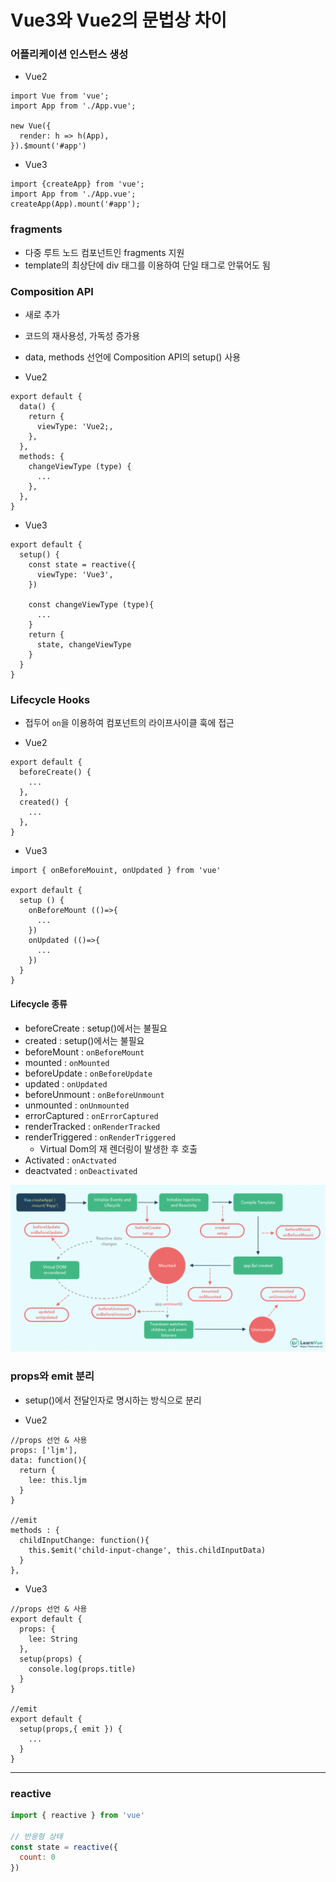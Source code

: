 # Vue3와 Vue2의 문법상 차이
### 어플리케이션 인스턴스 생성
- Vue2
```Vue
import Vue from 'vue';
import App from './App.vue';

new Vue({
  render: h => h(App),
}).$mount('#app')
```

- Vue3
```Vue
import {createApp} from 'vue';
import App from './App.vue';
createApp(App).mount('#app');
```

### fragments
- 다중 루트 노드 컴포넌트인 fragments 지원
- template의 최상단에 div 태그를 이용하여 단일 태그로 안묶어도 됨

### Composition API
- 새로 추가
- 코드의 재사용성, 가독성 증가용
- data, methods 선언에 Composition API의 setup() 사용

- Vue2
```Vue
export default {
  data() {
    return {
      viewType: 'Vue2;,
    },
  },
  methods: {
    changeViewType (type) {
      ...
    },
  },
}
```

- Vue3
```Vue
export default {
  setup() {
    const state = reactive({
      viewType: 'Vue3',
    })

    const changeViewType (type){
      ...
    }
    return {
      state, changeViewType
    }
  }
}
```

### Lifecycle Hooks
- 접두어 `on`을 이용하여 컴포넌트의 라이프사이클 훅에 접근

- Vue2
```Vue
export default {
  beforeCreate() {
    ...
  },
  created() {
    ...
  },
}
```

- Vue3
```Vue
import { onBeforeMouint, onUpdated } from 'vue'

export default {
  setup () {
    onBeforeMount (()=>{
      ...
    })
    onUpdated (()=>{
      ...
    })
  }
}
```

#### Lifecycle 종류
- beforeCreate : setup()에서는 불필요
- created : setup()에서는 불필요
- beforeMount : `onBeforeMount`
- mounted : `onMounted`
- beforeUpdate : `onBeforeUpdate`
- updated : `onUpdated`
- beforeUnmount : `onBeforeUnmount`
- unmounted : `onUnmounted`
- errorCaptured : `onErrorCaptured`
- renderTracked : `onRenderTracked`
- renderTriggered : `onRenderTriggered`
  - Virtual Dom의 재 렌더링이 발생한 후 호출
- Activated : `onActvated`
- deactvated : `onDeactivated`

![how-to-use-lifecycle-hooks-in-vue3-1](Vue3.assets/how-to-use-lifecycle-hooks-in-vue3-1.png)



### props와 emit 분리

- setup()에서 전달인자로 명시하는 방식으로 분리

- Vue2
```Vue
//props 선언 & 사용
props: ['ljm'],
data: function(){
  return {
    lee: this.ljm
  }
}

//emit
methods : {
  childInputChange: function(){
    this.$emit('child-input-change', this.childInputData)
  }
},
```

- Vue3

```Vue
//props 선언 & 사용
export default {
  props: {
    lee: String
  },
  setup(props) {
    console.log(props.title)
  }
}

//emit
export default {
  setup(props,{ emit }) {
    ...
  }
}
```



---

### reactive

```js
import { reactive } from 'vue'

// 반응형 상태
const state = reactive({
  count: 0
})
```